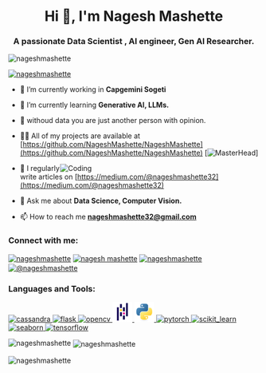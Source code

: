 <h1 align="center">Hi 👋, I'm Nagesh Mashette</h1>
<h3 align="center">A passionate Data Scientist , AI engineer, Gen AI Researcher.</h3>


<p align="left"> <img src="https://komarev.com/ghpvc/?username=nageshmashette&label=Profile%20views&color=0e75b6&style=flat" alt="nageshmashette" /> </p>

<p align="left"> <a href="https://github.com/ryo-ma/github-profile-trophy"><img src="https://github-profile-trophy.vercel.app/?username=nageshmashette" alt="nageshmashette" /></a> </p>

- 🔭 I’m currently working in **Capgemini Sogeti**

- 🌱 I’m currently learning **Generative AI, LLMs.**

- 👨 withoud data you are just another person with opinion.

- 👨‍💻 All of my projects are available at [https://github.com/NageshMashette/NageshMashette](https://github.com/NageshMashette/NageshMashette)
[![MasterHead](https://149695847.v2.pressablecdn.com/wp-content/uploads/2019/02/Digital-Marketing-Write-For-Us.gif)]

<img align="right" alt="Coding" width="400" src="https://miro.medium.com/max/1400/0*H4cHks1eEdrW7Zlz.gif">


- 📝 I regularly write articles on [https://medium.com/@nageshmashette32](https://medium.com/@nageshmashette32)

- 💬 Ask me about **Data Science, Computer Vision.**

- 📫 How to reach me **nageshmashette32@gmail.com**

<h3 align="left">Connect with me:</h3>
<p align="left">
<a href="https://twitter.com/nageshmashette" target="blank"><img align="center" src="https://raw.githubusercontent.com/rahuldkjain/github-profile-readme-generator/master/src/images/icons/Social/twitter.svg" alt="nageshmashette" height="30" width="40" /></a>
<a href="https://linkedin.com/in/nagesh mashette" target="blank"><img align="center" src="https://raw.githubusercontent.com/rahuldkjain/github-profile-readme-generator/master/src/images/icons/Social/linked-in-alt.svg" alt="nagesh mashette" height="30" width="40" /></a>
<a href="https://kaggle.com/nageshmashette" target="blank"><img align="center" src="https://raw.githubusercontent.com/rahuldkjain/github-profile-readme-generator/master/src/images/icons/Social/kaggle.svg" alt="nageshmashette" height="30" width="40" /></a>
<a href="[https://medium.com/@nageshmashette](https://medium.com/@nageshmashette32)" target="blank"><img align="center" src="https://raw.githubusercontent.com/rahuldkjain/github-profile-readme-generator/master/src/images/icons/Social/medium.svg" alt="@nageshmashette" height="30" width="40" /></a>
</p>

<h3 align="left">Languages and Tools:</h3>
<p align="left"> <a href="https://azure.microsoft.com/en-in/" target="_blank" rel="noreferrer"> <img  src="https://www.vectorlogo.zone/logos/apache_cassandra/apache_cassandra-icon.svg" alt="cassandra" width="40" height="40"/> </a> <a href="https://flask.palletsprojects.com/" target="_blank" rel="noreferrer"> <img src="https://www.vectorlogo.zone/logos/pocoo_flask/pocoo_flask-icon.svg" alt="flask" width="40" height="40"/> </a> <a href="https://git-scm.com/" target="_blank" rel="noreferrer"> <img src="https://www.vectorlogo.zone/logos/opencv/opencv-icon.svg" alt="opencv" width="40" height="40"/> </a> <a href="https://pandas.pydata.org/" target="_blank" rel="noreferrer"> <img src="https://raw.githubusercontent.com/devicons/devicon/2ae2a900d2f041da66e950e4d48052658d850630/icons/pandas/pandas-original.svg" alt="pandas" width="40" height="40"/> </a> <a href="https://www.python.org" target="_blank" rel="noreferrer"> <img src="https://raw.githubusercontent.com/devicons/devicon/master/icons/python/python-original.svg" alt="python" width="40" height="40"/> </a> <a href="https://pytorch.org/" target="_blank" rel="noreferrer"> <img src="https://www.vectorlogo.zone/logos/pytorch/pytorch-icon.svg" alt="pytorch" width="40" height="40"/> </a> <a href="https://scikit-learn.org/" target="_blank" rel="noreferrer"> <img src="https://upload.wikimedia.org/wikipedia/commons/0/05/Scikit_learn_logo_small.svg" alt="scikit_learn" width="40" height="40"/> </a> <a href="https://seaborn.pydata.org/" target="_blank" rel="noreferrer"> <img src="https://seaborn.pydata.org/_images/logo-mark-lightbg.svg" alt="seaborn" width="40" height="40"/> </a> <a href="https://www.tensorflow.org" target="_blank" rel="noreferrer"> <img src="https://www.vectorlogo.zone/logos/tensorflow/tensorflow-icon.svg" alt="tensorflow" width="40" height="40"/> </a> </p>

<p><img align="left" src="https://github-readme-stats.vercel.app/api/top-langs?username=nageshmashette&show_icons=true&locale=en&layout=compact" alt="nageshmashette" /></p>

<p>&nbsp;<img align="center" src="https://github-readme-stats.vercel.app/api?username=nageshmashette&show_icons=true&locale=en" alt="nageshmashette" /></p>

<p><img align="center" src="https://github-readme-streak-stats.herokuapp.com/?user=nageshmashette&" alt="nageshmashette" /></p>
